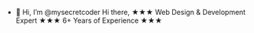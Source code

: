 - 👋 Hi, I’m @mysecretcoder
Hi there,
★★★ Web Design & Development Expert ★★★ 6+ Years of Experience ★★★

<!---
mysecretcoder/mysecretcoder is a ✨ special ✨ repository because its `README.md` (this file) appears on your GitHub profile.
You can click the Preview link to take a look at your changes.
--->
